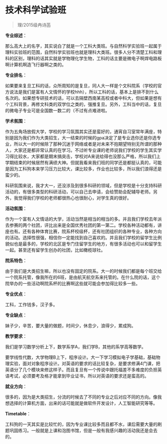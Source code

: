 
# 技术科学试验班  

> 理/2015级冉诗菡  

**专业综述**：

那么高大上的名字，其实说白了就是一个工科大类班。与自然科学实验班一起属于理科实验班的范围，自然科学实验班也就是理科大类班。很多人分不清楚工科和理科的区别，理科的话其实就是学物理化学生物，工科的话主要是微电子啊焊电路板啊计算机啊造飞行器啊之类的。

**专业排名**：

如果要来复旦工科的话，众所周知的是复旦，同人大一样是个文科院系（学校的官方说法是我们是富有人文情怀的学校hhh），所以工科的话，基本上是排不到什么名次的。如果想专研技术的话，可以去隔壁西南某高校或者中科大，但如果是想有个工科背景，再修文科类的双学位之类的，强推复旦。另外，工科当中的话，复旦的微电子专业可是全国数一数二的（不过有点难进啦。

**学术氛围**：

作为五角场放假大学，学校的学习氛围其实还是蛮好的，通宵自习室常年满座，特别是因为我们作为大类招生，大一结束的时候的gpa决定了是专业选你还是你选专业，所以大一的时候除了那种沉迷于网络或者是对未来不抱期望特别无所谓的那种人，大家还是都非常认真的在学习。不过听专业课的老师说我们学校的学生其实学习得比较水，大家都是期末搞突击，学校对A来说给得也没那么严格，所以我们上学期结束的时候居然有满绩大神。但就我看来我们班的同学还是都挺认真的，可能是因为工科狗本来学习压力比较大，课比较多，作业也比较多，所以我们浪得还是蛮少的。

科研氛围来说，我才大一，还没涉及到很多科研的领域，但是学校是十分支持科研活动的，有很多类型的科研活动，可以自己去申请，会给赞助会配辅导老师。另外，我觉得我们学校的老师都很热心也很耐心，对学生真的很好。

**活动氛围**：

作为一个富有人文情话的大学，活动当然是相当的相当的多。并且我们学校去年派去参赛的两个社团，评比出来是全国优秀社团的第一第二。学校各种活动都有，讲座也有。还有各种体育比赛，院系杯校级杯，还有社团组织的各种专业，各种方向的活动。选择性很强，相信你一定能找到自己喜欢的。并且我们学校的留学生比例貌似也是最多的，学校的北区是专门住留学生的地方，有很多活动也可以和留学生一起。甚至还有留学生创办的社团，比如橄榄球社。

**院系特色**：

由于我们是大类招生嘛，所以也没有固定的院系。大一的时候我们都是每个班交给一个院系托管，像我所在的6班，是由航天航空系来托管的。在什么院的话，这个院举办的一些活动啊院系杯的比赛啊这些就可能会参加得比较多一些。

**专业优点**：

工科，工作钱多，汉子多。

**专业缺点**：

妹子少，辛苦，要大量的做题，时间少，休息少，浪得少，累成狗。

**教学要求**：

我们是学习数学分析上下，数学系学A，我们学B，其他的系学高等数学。

要学线性代数，大学物理B上下，程序设计。大一下学习模拟电子学基础，基础物理实验，面对对象程序设计。对英语的要求的话比较复杂，是要求修满4门课，把英语分了几个模块来修这样子。而且复旦有一个传说中跟托福差不多难度的负担英语考试，必须要考及格才能拿到毕业证书，所以对英语的要求还是蛮高的。

**就业方向**：

很多的，因为是大类招生，分流的时候去了不同的专业之后对应不同的方向。像我想选择的计算机方面，出来的话可能就是做软件开发设计，人工智能研究等等。

**Timetable**：

工科狗的一天其实是比较忙的，因为专业课比较多而且都不水，课后需要大量的刷题巩固练习。一般就是上课和泡图书馆，但是一般有我感兴趣的活动我还是会去的。

